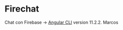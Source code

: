 # Firechat

Chat con Firebase -> [Angular CLI](https://github.com/angular/angular-cli) version 11.2.2.
Marcos
